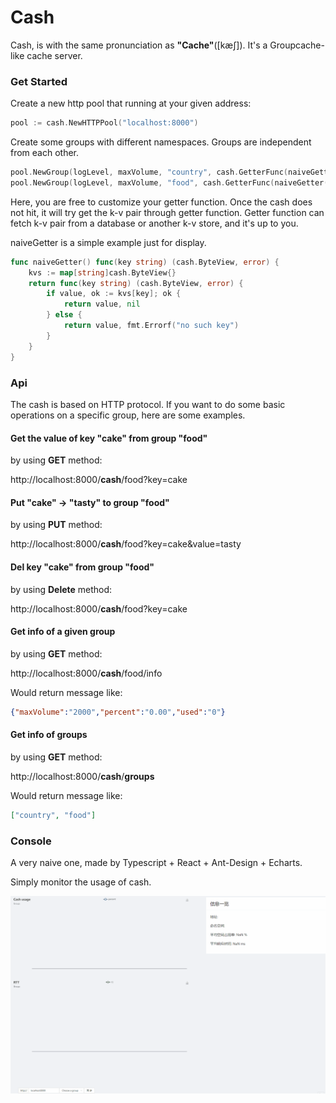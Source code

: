 # Cash

Cash, is with the same pronunciation as **"Cache"**([kæʃ]). It's a Groupcache-like cache server.

### Get Started

Create a new http pool that running at your given address:

```go
pool := cash.NewHTTPPool("localhost:8000")
```

Create some groups with different namespaces. Groups are independent from each other.

```go
pool.NewGroup(logLevel, maxVolume, "country", cash.GetterFunc(naiveGetter()))
pool.NewGroup(logLevel, maxVolume, "food", cash.GetterFunc(naiveGetter()))
```

Here, you are free to customize your getter function. Once the cash does not hit, it will try get the k-v pair through getter function. Getter function can fetch k-v pair from a database or another k-v store, and it's up to you. 

naiveGetter is a simple example just for display.

```go
func naiveGetter() func(key string) (cash.ByteView, error) {
	kvs := map[string]cash.ByteView{}
	return func(key string) (cash.ByteView, error) {
		if value, ok := kvs[key]; ok {
			return value, nil
		} else {
			return value, fmt.Errorf("no such key")
		}
	}
}
```

### Api

The cash is based on HTTP protocol. If you want to do some basic operations on a specific group, here are some examples.

#### Get the value of key "cake" from group "food"

by using **GET** method:

http://localhost:8000/__cash__/food?key=cake

#### Put "cake" -> "tasty" to group "food"

by using **PUT**  method:

http://localhost:8000/__cash__/food?key=cake&value=tasty

#### Del key "cake" from group "food"

by using **Delete** method:

http://localhost:8000/__cash__/food?key=cake

#### Get info of a given group

by using **GET** method:

http://localhost:8000/__cash__/food/info

Would return message like: 

```json
{"maxVolume":"2000","percent":"0.00","used":"0"}
```

#### Get info of groups

by using **GET** method:

http://localhost:8000/__cash__/__groups__

Would return message like:

```json
["country", "food"]
```

### Console

A very naive one, made by Typescript + React + Ant-Design + Echarts.

Simply monitor the usage of cash. 

![console](README.assets/console-16478359331921.gif)
